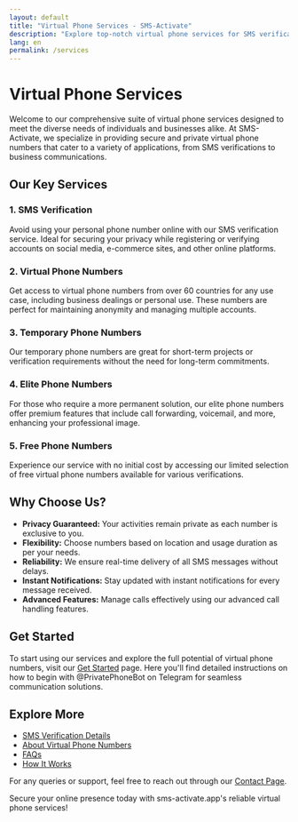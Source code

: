 ```yaml
---
layout: default
title: "Virtual Phone Services - SMS-Activate"
description: "Explore top-notch virtual phone services for SMS verification and more. Secure, flexible, and reliable solutions."
lang: en
permalink: /services
---
```


# Virtual Phone Services

Welcome to our comprehensive suite of virtual phone services designed to meet the diverse needs of individuals and businesses alike. At SMS-Activate, we specialize in providing secure and private virtual phone numbers that cater to a variety of applications, from SMS verifications to business communications.

## Our Key Services

### 1. **SMS Verification**
Avoid using your personal phone number online with our SMS verification service. Ideal for securing your privacy while registering or verifying accounts on social media, e-commerce sites, and other online platforms.

### 2. **Virtual Phone Numbers**
Get access to virtual phone numbers from over 60 countries for any use case, including business dealings or personal use. These numbers are perfect for maintaining anonymity and managing multiple accounts.

### 3. **Temporary Phone Numbers**
Our temporary phone numbers are great for short-term projects or verification requirements without the need for long-term commitments.

### 4. **Elite Phone Numbers**
For those who require a more permanent solution, our elite phone numbers offer premium features that include call forwarding, voicemail, and more, enhancing your professional image.

### 5. **Free Phone Numbers**
Experience our service with no initial cost by accessing our limited selection of free virtual phone numbers available for various verifications.

## Why Choose Us?

- **Privacy Guaranteed:** Your activities remain private as each number is exclusive to you.
- **Flexibility:** Choose numbers based on location and usage duration as per your needs.
- **Reliability:** We ensure real-time delivery of all SMS messages without delays.
- **Instant Notifications:** Stay updated with instant notifications for every message received.
- **Advanced Features:** Manage calls effectively using our advanced call handling features.

## Get Started

To start using our services and explore the full potential of virtual phone numbers, visit our [Get Started](/get-started) page. Here you'll find detailed instructions on how to begin with @PrivatePhoneBot on Telegram for seamless communication solutions.

## Explore More

- [SMS Verification Details](/sms-verification)
- [About Virtual Phone Numbers](/virtual-phone-numbers)
- [FAQs](/faq)
- [How It Works](/how-it-works)

For any queries or support, feel free to reach out through our [Contact Page](/contact).

Secure your online presence today with sms-activate.app's reliable virtual phone services!